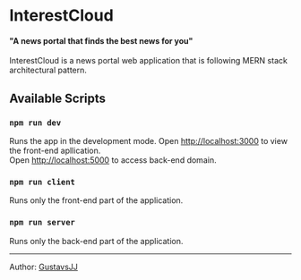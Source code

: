 # InterestCloud

#### "A news portal that finds the best news for you"

InterestCloud is a news portal web application that is following MERN stack architectural pattern.

## Available Scripts

### `npm run dev`

Runs the app in the development mode.
Open [http://localhost:3000](http://localhost:3000) to view the front-end apllication.\
Open [http://localhost:5000](http://localhost:5000) to access back-end domain.

### `npm run client`

Runs only the front-end part of the application.

### `npm run server`

Runs only the back-end part of the application.

----

Author: [GustavsJJ]

[GustavsJJ]: <https://github.com/GustavsJJ>
